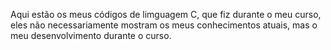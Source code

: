 Aqui estão os meus códigos de limguagem C, que fiz durante o meu curso, eles não necessariamente mostram os meus conhecimentos atuais, mas o meu desenvolvimento durante o curso.
